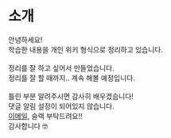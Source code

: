 
# 소개

안녕하세요!<br>
학습한 내용을 개인 위키 형식으로 정리하고 있습니다.<br><br>
정리를 잘 하고 싶어서 만들었습니다. <br>
정리를 잘 할 때까지.. 계속 해볼 예정입니다. <br><br>
틀린 부분 알려주시면 감사히 배우겠습니다!<br>
댓글 알림 설정이 되어있지 않습니다.<br>
<a href="mailto:yeosong@student.42seoul.kr">이메일</a>, 슬랙 부탁드려요!!<br>
감사합니다 🤓

